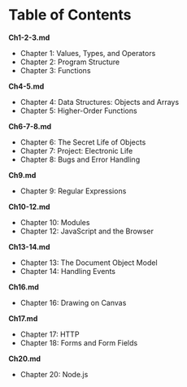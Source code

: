 # Table of Contents

__Ch1-2-3.md__

* Chapter 1: Values, Types, and Operators
* Chapter 2: Program Structure
* Chapter 3: Functions

__Ch4-5.md__

* Chapter 4: Data Structures: Objects and Arrays
* Chapter 5: Higher-Order Functions

__Ch6-7-8.md__

* Chapter 6: The Secret Life of Objects
* Chapter 7: Project: Electronic Life
* Chapter 8: Bugs and Error Handling

__Ch9.md__

* Chapter 9: Regular Expressions

__Ch10-12.md__

* Chapter 10: Modules
* Chapter 12: JavaScript and the Browser

__Ch13-14.md__

* Chapter 13: The Document Object Model
* Chapter 14: Handling Events

__Ch16.md__

* Chapter 16: Drawing on Canvas

__Ch17.md__

* Chapter 17: HTTP
* Chapter 18: Forms and Form Fields

__Ch20.md__

* Chapter 20: Node.js
